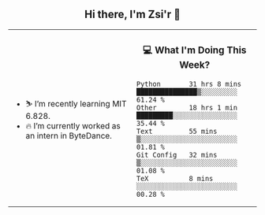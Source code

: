 <h2 align="center"> Hi there, I'm Zsi'r 👋 </h2>

<table>
    <tr>
        <td valign="center" width="50%">
            <ul>
                <li> ⛷️ I’m recently learning MIT 6.828.</li>
                <li> 🔥 I’m currently worked as an intern in ByteDance.</li>
            </ul>
        </td>
       <td valign="top" width="50%">

<h3 align="center"> 💻 What I'm Doing This Week? </h3>

<!--START_SECTION:waka-->
```text
Python       31 hrs 8 mins   ███████████████▒░░░░░░░░░   61.24 % 
Other        18 hrs 1 min    █████████░░░░░░░░░░░░░░░░   35.44 % 
Text         55 mins         ▒░░░░░░░░░░░░░░░░░░░░░░░░   01.81 % 
Git Config   32 mins         ▒░░░░░░░░░░░░░░░░░░░░░░░░   01.08 % 
TeX          8 mins          ░░░░░░░░░░░░░░░░░░░░░░░░░   00.28 % 
```
<!--END_SECTION:waka-->
</td></tr>
</table>
